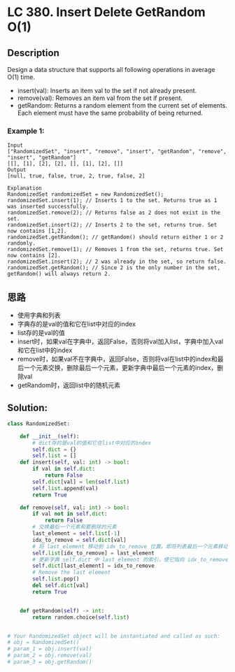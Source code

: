 # LC 380. Insert Delete GetRandom O(1)

## Description
Design a data structure that supports all following operations in average O(1) time.

* insert(val): Inserts an item val to the set if not already present.
* remove(val): Removes an item val from the set if present.
* getRandom: Returns a random element from the current set of elements. Each element must have the same probability of being returned.

### Example 1:
```
Input
["RandomizedSet", "insert", "remove", "insert", "getRandom", "remove", "insert", "getRandom"]
[[], [1], [2], [2], [], [1], [2], []]
Output
[null, true, false, true, 2, true, false, 2]

Explanation
RandomizedSet randomizedSet = new RandomizedSet();
randomizedSet.insert(1); // Inserts 1 to the set. Returns true as 1 was inserted successfully.
randomizedSet.remove(2); // Returns false as 2 does not exist in the set.
randomizedSet.insert(2); // Inserts 2 to the set, returns true. Set now contains [1,2].
randomizedSet.getRandom(); // getRandom() should return either 1 or 2 randomly.
randomizedSet.remove(1); // Removes 1 from the set, returns true. Set now contains [2].
randomizedSet.insert(2); // 2 was already in the set, so return false.
randomizedSet.getRandom(); // Since 2 is the only number in the set, getRandom() will always return 2.
```

## 思路
* 使用字典和列表
* 字典存的是val的值和它在list中对应的index
* list存的是val的值
* insert时，如果val在字典中，返回False，否则将val加入list，字典中加入val和它在list中的index
* remove时，如果val不在字典中，返回False，否则将val在list中的index和最后一个元素交换，删除最后一个元素，更新字典中最后一个元素的index，删除val
* getRandom时，返回list中的随机元素

## Solution:
```python
class RandomizedSet:

    def __init__(self):
        # dict存的是val的值和它在list中对应的index
        self.dict = {}
        self.list = []
    def insert(self, val: int) -> bool:
        if val in self.dict:
            return False
        self.dict[val] = len(self.list)
        self.list.append(val)
        return True

    def remove(self, val: int) -> bool:
        if val not in self.dict:
            return False
        # 交换最后一个元素和要删除的元素
        last_element = self.list[-1]
        idx_to_remove = self.dict[val]
        # 将 last_element 移动到 idx_to_remove 位置，即将列表最后一个元素移动到要删除的元素的位置，覆盖掉原来 val 的位置。
        self.list[idx_to_remove] = last_element
        # 更新字典 self.dict 中 last_element 的索引，使它指向 idx_to_remove，即新的位置。
        self.dict[last_element] = idx_to_remove
        # Remove the last element
        self.list.pop()
        del self.dict[val]
        return True


    def getRandom(self) -> int:
        return random.choice(self.list)


# Your RandomizedSet object will be instantiated and called as such:
# obj = RandomizedSet()
# param_1 = obj.insert(val)
# param_2 = obj.remove(val)
# param_3 = obj.getRandom()
```
